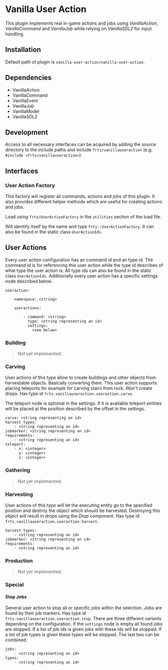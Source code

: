 # Vanilla User Action

This plugin implements real in-game actions and jobs using *VanillaAction*, *VanillaCommand* and *VanillaJob* while relying on *VanillaSDL2* for input handling.

## Installation

Default path of plugin is `vanilla-user-action/vanilla-user-action`.

## Dependencies

- VanillaAction
- VanillaCommand
- VanillaEvent
- VanillaJob
- VanillaModel
- VanillaSDL2

## Development

Access to all necessary interfaces can be acquired by adding the source directory to the include paths and include `frts/vanillauseraction` (e.g. `#include <frts/vanillauseraction>`).

## Interfaces

### User Action Factory

This factory will register all commands, actions and jobs of this plugin. It also provides different helper methods which are useful for creating actions and jobs.

Load using `frts/UserActionFactory` in the `utilities` section of the load file. 

Will identify itself by the name and type `frts::UserActionFactory`. It can also be found in the static class `UserActionIds`. 

## User Actions

Every user action configuration has an command id and an type id. The command id is for referencing this user action while the type id describes of what type the user action is. All type ids can also be found in the static class `UserActionIds`. Additionally every user action has a specific settings node described below.

    useraction:

        namespace: <string>
        
        useractions:
        
            - command: <string>
              type: <string representing an id>
              settings:
                <see below>

### Building

> Not yet implemented.

### Carving

User actions of this type allow to create buildings and other objects from harvestable objects. Basically converting them. This user action supports placing teleports for example for carving stairs from rock. Won't create drops. Has type id `frts.vanillauseraction.useraction.carve`.

The teleport node is optional in the settings. If it is available teleport entities will be placed at the position described by the offset in the settings.

    carve: <string representing an id>
    harvest_types: 
        - <string representing an id>
    jobmarker: <string representing an id>
    requirements: 
        - <string representing an id>
    teleport:
        - x: <integer>
          y: <integer>
          z: <integer>

### Gathering

> Not yet implemented.

### Harvesting

User actions of this type will let the executing entity go to the specified position and destroy the object which should be harvested. Destroying this object will result in drops using the *Drop* component. Has type id `frts.vanillauseraction.useraction.harvest`.

    harvest_types: 
        - <string representing an id>
    jobmarker: <string representing an id>
    requirements: 
        - <string representing an id>

### Production

> Not yet implemented.

### Special

#### Stop Jobs

General user action to stop all or specific jobs within the selection. Jobs are found by their job markers. Has type id `frts.vanillauseraction.useraction.stop`. There are three different variants depending on the configuration. If the `settings` node is empty all found jobs are stopped. If a list of job ids is given jobs with these ids will be stopped. If a list of job types is given these types will be stopped. The last two can be combined.

    jobs:
        - <string representing an id>
    types:
        - <string representing an id>